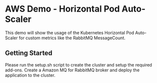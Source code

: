 # AWS Demo - Horizontal Pod Auto-Scaler
This demo will show the usage of the Kubernetes Horizontal Pod Auto-Scaler for custom metrics like the RabbitMQ MessageCount.

## Getting Started
Please run the setup.sh script to create the cluster and setup the required add-ons. Create a Amazon MQ for RabbitMQ broker and deploy the application to the cluster. 
